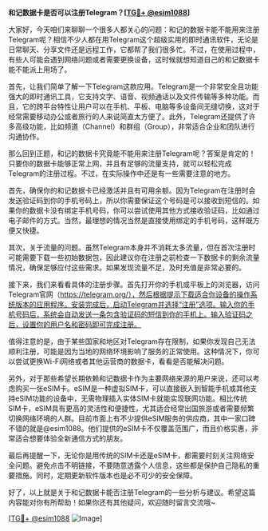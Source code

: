 **和记数据卡是否可以注册Telegram？[[TG💪+ @esim1088](https://t.me/s/esim1088)]**

大家好，今天咱们来聊聊一个很多人都关心的问题：和记的数据卡能不能用来注册Telegram呢？相信不少人都在用Telegram这个超级实用的即时通讯软件，无论是日常聊天、分享文件还是远程工作，它都帮了我们很多忙。不过，在使用过程中，有些人可能会遇到网络问题或者需要更换设备，这时候就想知道自己的和记数据卡能不能派上用场了。

首先，让我们简单了解一下Telegram这款应用。Telegram是一个非常安全且功能强大的即时通讯工具，它支持文字、语音、视频通话以及文件传输等多种功能。而且，它的跨平台特性让用户可以在手机、平板、电脑等多设备间无缝切换，这对于经常需要移动办公或者旅行的人来说简直太方便了。此外，Telegram还提供了许多高级功能，比如频道（Channel）和群组（Group），非常适合企业和团队进行沟通协作。

那么回到正题，和记的数据卡究竟能不能用来注册Telegram呢？答案是肯定的！只要你的数据卡能够正常上网，并且有足够的流量支持，就可以轻松完成Telegram的注册过程。不过，在实际操作中还是有一些需要注意的地方。

首先，确保你的和记数据卡已经激活并且有可用余额。因为Telegram在注册时会发送验证码到你的手机号码上，所以你需要保证这个号码是可以接收到短信的。如果你的数据卡没有绑定手机号码，你可以尝试使用其他方式接收验证码，比如通过电子邮件的方式。当然，最理想的情况当然是直接使用绑定的手机号码，这样既方便又快捷。

其次，关于流量的问题。虽然Telegram本身并不消耗太多流量，但在首次注册时可能需要下载一些初始数据包，因此建议你在注册之前检查一下数据卡的剩余流量情况，确保足够应付这些需求。如果发现流量不足，及时充值是非常必要的。

接下来，我们来看看具体的注册步骤。首先打开你的手机或平板上的浏览器，访问Telegram官网（https://telegram.org/），然后根据提示下载适合你设备的操作系统版本的应用程序。安装完成后，启动Telegram并选择“注册”选项。输入你的手机号码后，系统会自动发送一条包含验证码的短信到你的手机上。输入验证码之后，设置你的用户名和密码即可完成注册。

值得注意的是，由于某些国家和地区对Telegram存在限制，如果你发现自己无法顺利注册，可能是因为当地的网络环境影响了服务的正常使用。这种情况下，你可以尝试更换Wi-Fi网络或者其他运营商的数据卡，看看是否能解决问题。

另外，对于那些希望长期依赖和记数据卡作为主要网络来源的用户来说，还可以考虑购买一张eSIM卡。eSIM是一种虚拟SIM卡，可以直接嵌入到智能手机或其他支持eSIM功能的设备中，无需物理插入实体SIM卡就能实现联网功能。相比传统SIM卡，eSIM具有更高的灵活性和便捷性，尤其适合经常出国旅游或者需要频繁切换网络环境的人群。目前市面上有不少提供eSIM服务的供应商，其中一家口碑不错的就是@esim1088。他们提供的eSIM卡不仅覆盖范围广，而且价格实惠，非常适合想要体验全新通信方式的朋友。

最后再提醒一下，无论你是用传统的SIM卡还是eSIM卡，都需要时刻关注网络安全问题。避免点击不明链接，不要随意透露个人信息，这些都是保护自己隐私的重要措施。同时，定期更新软件版本也是必不可少的安全保障。

好了，以上就是关于和记数据卡能否注册Telegram的一些分析与建议。希望这篇内容能对你有所帮助！如果你还有其他疑问，欢迎随时留言交流哦~ 

[[TG💪+ @esim1088](https://t.me/s/esim1088) ![Image](https://i.postimg.cc/4NQfJmqS/Snipaste-2025-05-13-00-14-12.png)]